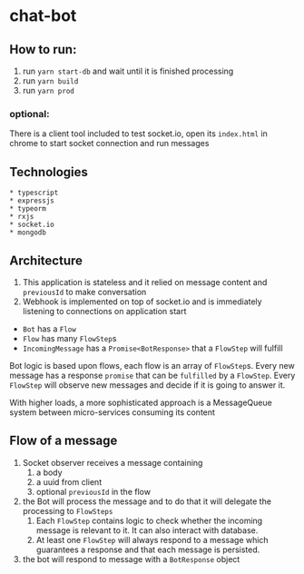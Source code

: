 # chat-bot
## How to run:
1. run `yarn start-db` and wait until it is finished processing
2. run `yarn build`
3. run `yarn prod`


### optional:
There is a client tool included to test socket.io, open its `index.html` in chrome to start socket connection and run messages


## Technologies
    * typescript
    * expressjs
    * typeorm
    * rxjs
    * socket.io
    * mongodb
## Architecture
1. This application is stateless and it relied on message content and `previousId` to make conversation
2. Webhook is implemented on top of socket.io and is immediately listening to connections on application start

- `Bot` has a `Flow`
- `Flow` has many `FlowStep`s
- `IncomingMessage` has a `Promise<BotResponse>` that a `FlowStep` will fulfill

Bot logic is based upon flows, each flow is an array of `FlowStep`s. Every new message has a response `promise` that can be `fulfilled` by a `FlowStep`. Every `FlowStep` will observe new messages and decide if it is going to answer it.

With higher loads, a more sophisticated approach is a MessageQueue system between micro-services consuming its content

## Flow of a message
1. Socket observer receives a message containing
   1. a body
   2. a uuid from client
   3. optional `previousId` in the flow
2. the Bot will process the message and to do that it will delegate the processing to `FlowSteps`
   1. Each `FlowStep` contains logic to check whether the incoming message is relevant to it. It can also interact with database.
   2. At least one `FlowStep` will always respond to a message which guarantees a response and that each message is persisted.
3. the bot will respond to message with a `BotResponse` object



